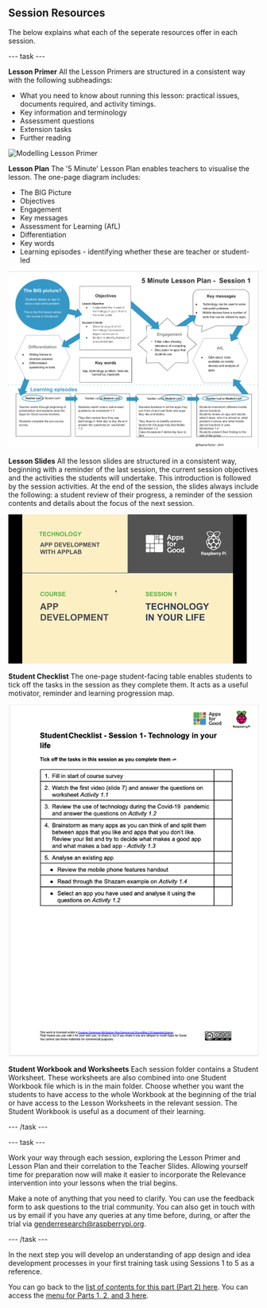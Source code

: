 ## Session Resources
The below explains what each of the seperate resources offer in each session.

--- task ---

**Lesson Primer**
All the Lesson Primers are structured in a consistent way with the following subheadings:
+ What you need to know about running this lesson: practical issues, documents required, and activity timings.
+ Key information and terminology
+ Assessment questions
+ Extension tasks
+ Further reading

![Modelling Lesson Primer](images/relevance-LessonPrimer.gif)

**Lesson Plan**
The '5 Minute' Lesson Plan enables teachers to visualise the lesson. The one-page diagram includes: 
+ The BIG Picture
+ Objectives
+ Engagement
+ Key messages
+ Assessment for Learning (AfL)
+ Differentiation
+ Key words
+ Learning episodes - identifying whether these are teacher or student-led

![Modelling Lesson  Plan](images/relevance-LessonPlan.png)

**Lesson Slides**
All the lesson slides are structured in a consistent way, beginning with a reminder of the last session, the current session objectives and the activities the students will undertake. This introduction is followed by the session activities. At the end of the session, the slides always include the following: a student review of their progress, a reminder of the session contents and details about the focus of the next session.

![Modelling explore Lesson Slides](images/relevance-LessonSlides.gif)

**Student Checklist**
The one-page student-facing table enables students to tick off the tasks in the session as they complete them. It acts as a useful motivator, reminder and learning progression map. 
 
![Modelling Lesson  Plan](images/relevance-StudentChecklist.png)

**Student Workbook and Worksheets**
Each session folder contains a Student Worksheet. These worksheets are also combined into one Student Workbook file which is in the main folder. Choose whether you want the students to have access to the whole Workbook at  the beginning of the trial or have access to the Lesson Worksheets in the relevant session. The Student Workbook is useful as a document of their learning.

--- /task ---

--- task ---

Work your way through each session, exploring the Lesson Primer and Lesson Plan and their correlation to the Teacher Slides. Allowing yourself time for preparation now will make it easier to incorporate the Relevance intervention into your lessons when the trial begins. 

Make a note of anything that you need to clarify. You can use the feedback form to ask questions to the trial community. You can also get in touch with us by email if you have any queries at any time before, during, or after the trial via [genderresearch@raspberrypi.org](mailto:genderresearch@raspberrypi.org).

--- /task ---

In the next step you will develop an understanding of app design and idea development processes in your first training task using Sessions 1 to 5 as a reference.

You can go back to the [list of contents for this part (Part 2) here](https://projects.raspberrypi.org/en/projects/Year8-RelevanceTraining-Part2-GBICi4). 
You can access the [menu for Parts 1, 2, and 3 here](https://projects.raspberrypi.org/en/pathways/year8-relevancetraining-gbici4).
